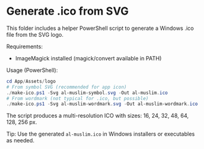 # Generate .ico from SVG

This folder includes a helper PowerShell script to generate a Windows .ico file from the SVG logo.

Requirements:
- ImageMagick installed (magick/convert available in PATH)

Usage (PowerShell):

```powershell
cd App/Assets/logo
# From symbol SVG (recommended for app icon)
./make-ico.ps1 -Svg al-muslim-symbol.svg -Out al-muslim.ico
# From wordmark (not typical for .ico, but possible)
./make-ico.ps1 -Svg al-muslim-wordmark.svg -Out al-muslim-wordmark.ico
```

The script produces a multi-resolution ICO with sizes: 16, 24, 32, 48, 64, 128, 256 px.

Tip: Use the generated `al-muslim.ico` in Windows installers or executables as needed.

